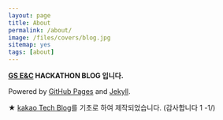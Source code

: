 ```yaml
---
layout: page
title: About
permalink: /about/
image: /files/covers/blog.jpg
sitemap: yes
tags: [about]
---
```


**[GS E&C](http://www.gsenc.com) HACKATHON BLOG 입니다.**


Powered by [GitHub Pages](https://pages.github.com) and [Jekyll](https://jekyllrb.com).

★ [kakao Tech Blog](https://kakao.github.io/)를 기초로 하여 제작되었습니다. (감사합니다 1 -1/)

